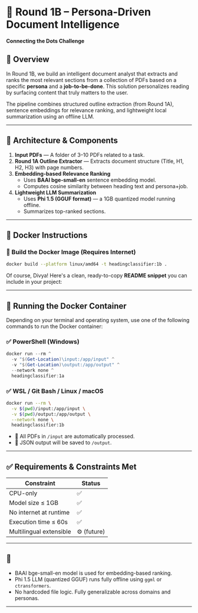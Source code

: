 # 📘 Round 1B – Persona-Driven Document Intelligence  
**Connecting the Dots Challenge**

## 🧠 Overview

In Round 1B, we build an intelligent document analyst that extracts and ranks the most relevant sections from a collection of PDFs based on a specific **persona** and a **job-to-be-done**. This solution personalizes reading by surfacing content that truly matters to the user.

The pipeline combines structured outline extraction (from Round 1A), sentence embeddings for relevance ranking, and lightweight local summarization using an offline LLM.

---

## 🚀 Architecture & Components

1. **Input PDFs** — A folder of 3–10 PDFs related to a task.
2. **Round 1A Outline Extractor** — Extracts document structure (Title, H1, H2, H3) with page numbers.
3. **Embedding-based Relevance Ranking**
   - Uses **BAAI bge-small-en** sentence embedding model.
   - Computes cosine similarity between heading text and persona+job.
4. **Lightweight LLM Summarization**
   - Uses **Phi 1.5 (GGUF format)** — a 1GB quantized model running offline.
   - Summarizes top-ranked sections.

---


## 🐳 Docker Instructions

### 🔧 Build the Docker Image (Requires Internet)

```bash
docker build --platform linux/amd64 -t headingclassifier:1b .
```

Of course, Divya! Here's a clean, ready-to-copy **README snippet** you can include in your project:

---

## 🚀 Running the Docker Container

Depending on your terminal and operating system, use one of the following commands to run the Docker container:

### ✅ PowerShell (Windows)

```powershell
docker run --rm ^
  -v "$(Get-Location)\input:/app/input" ^
  -v "$(Get-Location)\output:/app/output" ^
  --network none ^
  headingclassifier:1a
```

### ✅ WSL / Git Bash / Linux / macOS

```bash
docker run --rm \
  -v $(pwd)/input:/app/input \
  -v $(pwd)/output:/app/output \
  --network none \
  headingclassifier:1b
```
* 📂 All PDFs in `/input` are automatically processed.
* 📄 JSON output will be saved to `/output`.

---

## ✅ Requirements & Constraints Met

| Constraint              | Status      |
| ----------------------- | ----------- |
| CPU-only                | ✅           |
| Model size ≤ 1GB        | ✅           |
| No internet at runtime  | ✅           |
| Execution time ≤ 60s    | ✅           |
| Multilingual extensible | ⚙️ (future) |

---

## 📌 

* BAAI bge-small-en model is used for embedding-based ranking.
* Phi 1.5 LLM (quantized GGUF) runs fully offline using `ggml` or `ctransformers`.
* No hardcoded file logic. Fully generalizable across domains and personas.

---
